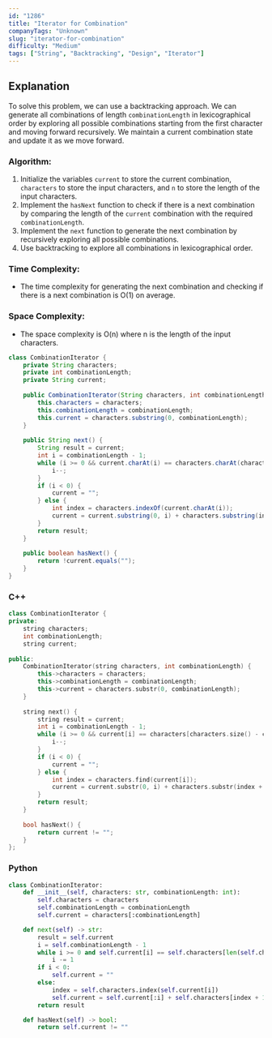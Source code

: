 ```yaml
---
id: "1286"
title: "Iterator for Combination"
companyTags: "Unknown"
slug: "iterator-for-combination"
difficulty: "Medium"
tags: ["String", "Backtracking", "Design", "Iterator"]
---
```


## Explanation
To solve this problem, we can use a backtracking approach. We can generate all combinations of length `combinationLength` in lexicographical order by exploring all possible combinations starting from the first character and moving forward recursively. We maintain a current combination state and update it as we move forward.

### Algorithm:
1. Initialize the variables `current` to store the current combination, `characters` to store the input characters, and `n` to store the length of the input characters.
2. Implement the `hasNext` function to check if there is a next combination by comparing the length of the `current` combination with the required `combinationLength`.
3. Implement the `next` function to generate the next combination by recursively exploring all possible combinations.
4. Use backtracking to explore all combinations in lexicographical order.

### Time Complexity:
- The time complexity for generating the next combination and checking if there is a next combination is O(1) on average.

### Space Complexity:
- The space complexity is O(n) where n is the length of the input characters.
```java
class CombinationIterator {
    private String characters;
    private int combinationLength;
    private String current;
    
    public CombinationIterator(String characters, int combinationLength) {
        this.characters = characters;
        this.combinationLength = combinationLength;
        this.current = characters.substring(0, combinationLength);
    }
    
    public String next() {
        String result = current;
        int i = combinationLength - 1;
        while (i >= 0 && current.charAt(i) == characters.charAt(characters.length() - combinationLength + i)) {
            i--;
        }
        if (i < 0) {
            current = "";
        } else {
            int index = characters.indexOf(current.charAt(i));
            current = current.substring(0, i) + characters.substring(index + 1, index + 2 + i);
        }
        return result;
    }
    
    public boolean hasNext() {
        return !current.equals("");
    }
}
```

### C++
```cpp
class CombinationIterator {
private:
    string characters;
    int combinationLength;
    string current;
    
public:
    CombinationIterator(string characters, int combinationLength) {
        this->characters = characters;
        this->combinationLength = combinationLength;
        this->current = characters.substr(0, combinationLength);
    }
    
    string next() {
        string result = current;
        int i = combinationLength - 1;
        while (i >= 0 && current[i] == characters[characters.size() - combinationLength + i]) {
            i--;
        }
        if (i < 0) {
            current = "";
        } else {
            int index = characters.find(current[i]);
            current = current.substr(0, i) + characters.substr(index + 1, i + 1);
        }
        return result;
    }
    
    bool hasNext() {
        return current != "";
    }
};
```

### Python
```python
class CombinationIterator:
    def __init__(self, characters: str, combinationLength: int):
        self.characters = characters
        self.combinationLength = combinationLength
        self.current = characters[:combinationLength]

    def next(self) -> str:
        result = self.current
        i = self.combinationLength - 1
        while i >= 0 and self.current[i] == self.characters[len(self.characters) - self.combinationLength + i]:
            i -= 1
        if i < 0:
            self.current = ""
        else:
            index = self.characters.index(self.current[i])
            self.current = self.current[:i] + self.characters[index + 1:index + 2 + i]
        return result

    def hasNext(self) -> bool:
        return self.current != ""
```